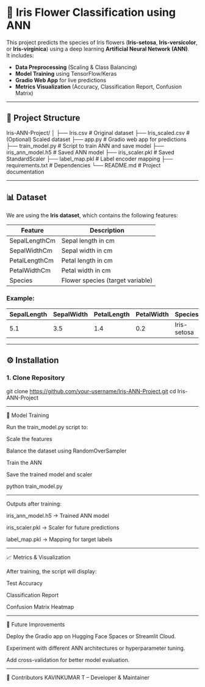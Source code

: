 # 🌸 Iris Flower Classification using ANN

This project predicts the species of Iris flowers (**Iris-setosa**, **Iris-versicolor**, or **Iris-virginica**) using a deep learning **Artificial Neural Network (ANN)**.  
It includes:

- **Data Preprocessing** (Scaling & Class Balancing)
- **Model Training** using TensorFlow/Keras
- **Gradio Web App** for live predictions
- **Metrics Visualization** (Accuracy, Classification Report, Confusion Matrix)

---

## 📂 Project Structure
Iris-ANN-Project/
│
├── Iris.csv # Original dataset
├── Iris_scaled.csv # (Optional) Scaled dataset
├── app.py # Gradio web app for predictions
├── train_model.py # Script to train ANN and save model
├── iris_ann_model.h5 # Saved ANN model
├── iris_scaler.pkl # Saved StandardScaler
├── label_map.pkl # Label encoder mapping
├── requirements.txt # Dependencies
└── README.md # Project documentation


---

## 📊 Dataset

We are using the **Iris dataset**, which contains the following features:

| Feature          | Description |
|------------------|-------------|
| SepalLengthCm    | Sepal length in cm |
| SepalWidthCm     | Sepal width in cm |
| PetalLengthCm    | Petal length in cm |
| PetalWidthCm     | Petal width in cm |
| Species          | Flower species (target variable) |

### Example:
| SepalLength | SepalWidth | PetalLength | PetalWidth | Species |
|-------------|------------|-------------|------------|---------|
| 5.1         | 3.5        | 1.4         | 0.2        | Iris-setosa |

---

## ⚙️ Installation

### 1. **Clone Repository**

git clone https://github.com/your-username/Iris-ANN-Project.git
cd Iris-ANN-Project

---

🚀 Model Training

Run the train_model.py script to:

Scale the features

Balance the dataset using RandomOverSampler

Train the ANN

Save the trained model and scaler

python train_model.py

---

Outputs after training:

iris_ann_model.h5 → Trained ANN model

iris_scaler.pkl → Scaler for future predictions

label_map.pkl → Mapping for target labels

---

📈 Metrics & Visualization

After training, the script will display:

Test Accuracy

Classification Report

Confusion Matrix Heatmap

---

📌 Future Improvements

Deploy the Gradio app on Hugging Face Spaces or Streamlit Cloud.

Experiment with different ANN architectures or hyperparameter tuning.

Add cross-validation for better model evaluation.

---

🤝 Contributors
KAVINKUMAR T – Developer & Maintainer
